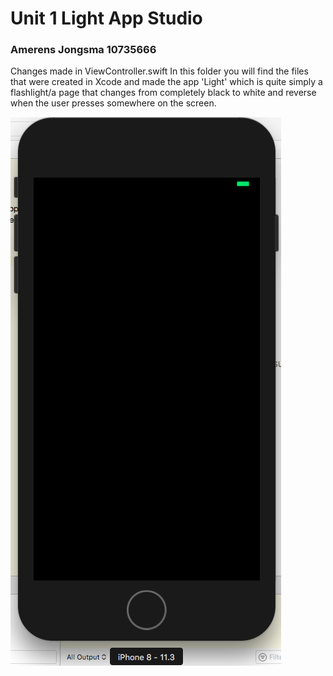 #  Unit 1 Light App Studio
### Amerens Jongsma 10735666
Changes made in ViewController.swift
In this folder you will find the files that were created in Xcode and made the app 'Light' which is quite simply a flashlight/a page that changes from completely black to white and reverse when the user presses somewhere on the screen.

![](doc/flash_off.png)
